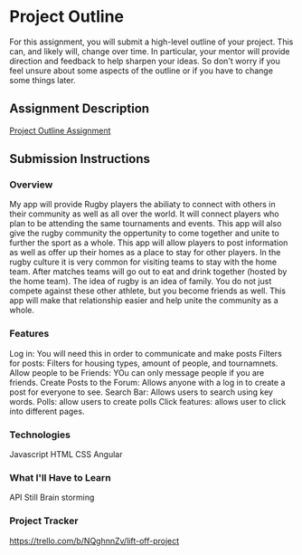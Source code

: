 # Project Outline
For this assignment, you will submit a high-level outline of your project. This can, and likely will, change over time. In particular, your mentor will provide direction and feedback to help sharpen your ideas. So don't worry if you feel unsure about some aspects of the outline or if you have to change some things later.

## Assignment Description
[Project Outline Assignment](https://education.launchcode.org/liftoff/modules/assignments/project-outline)

## Submission Instructions

### Overview
My app will provide Rugby players the abiliaty to connect with others in their community as well as all over the world. It will connect players who plan to be attending the same tournaments and events. This app will also give the rugby community the oppertunity to come together and unite to further the sport as a whole. This app will allow players to post information as well as offer up their homes as a place to stay for other players. In the rugby culture it is very common for visiting teams to stay with the home team. After matches teams will go out to eat and drink together (hosted by the home team). The idea of rugby is an idea of family. You do not just compete against these other athlete, but you become friends as well. This app will make that relationship easier and help unite the community as a whole. 
### Features
Log in: You will need this in order to communicate and make posts
Filters for posts: Filters for housing types, amount of people, and tournamnets. 
Allow people to be Friends: YOu can only message people if you are friends.
Create Posts to the Forum: Allows anyone with a log in to create a post for everyone to see. 
Search Bar: Allows users to search using key words.
Polls: allow users to create polls
Click features: allows user to click into different pages.
### Technologies
Javascript
HTML
CSS 
Angular
### What I'll Have to Learn
API
Still Brain storming

### Project Tracker
https://trello.com/b/NQghnnZv/lift-off-project

